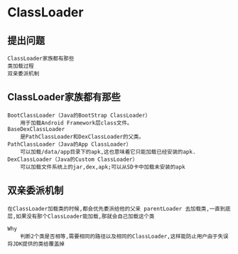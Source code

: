 # ClassLoader

## 提出问题

    ClassLoader家族都有那些
    类加载过程
    双亲委派机制


##   ClassLoader家族都有那些

    BootClassLoader（Java的BootStrap ClassLoader）
        用于加载Android Framework层class文件。
    BaseDexClassLoader
        是PathClassLoader和DexClassLoader的父类。
    PathClassLoader（Java的App ClassLoader）
        可以加载/data/app目录下的apk,这也意味着它只能加载已经安装的apk.
    DexClassLoader（Java的Custom ClassLoader）
        可以加载文件系统上的jar,dex,apk;可以从SD卡中加载未安装的apk
   



## 双亲委派机制

    在ClassLoader加载类的时候,都会优先委派给他的父亲 parentLoader 去加载类,一直到底层,如果没有那个ClassLoader能加载,那就会自己加载这个类

    Why
        判断2个类是否相等,需要相同的路径以及相同的ClassLoader,这样能防止用户由于失误将JDK提供的类给覆盖掉


